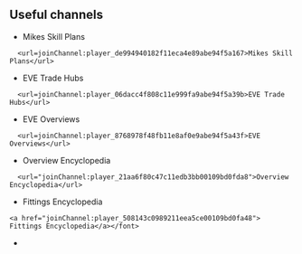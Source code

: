 ## Useful channels
- Mikes Skill Plans
```
  <url=joinChannel:player_de994940182f11eca4e89abe94f5a167>Mikes Skill Plans</url>
```
- EVE Trade Hubs
```
  <url=joinChannel:player_06dacc4f808c11e999fa9abe94f5a39b>EVE Trade Hubs</url>
```
- EVE Overviews
```
  <url=joinChannel:player_8768978f48fb11e8af0e9abe94f5a43f>EVE Overviews</url>
```
- Overview Encyclopedia
```
  <url="joinChannel:player_21aa6f80c47c11edb3bb00109bd0fda8">Overview Encyclopedia</url>
```
- Fittings Encyclopedia
```
<a href="joinChannel:player_508143c0989211eea5ce00109bd0fa48"> Fittings Encyclopedia</a></font>
```
- 
